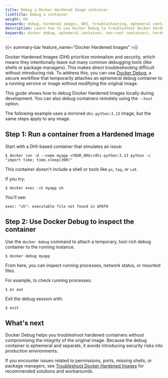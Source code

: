 ```yaml
---
title: Debug a Docker Hardened Image container
linkTitle: Debug a container
weight: 60
keywords: debug, hardened images, DHI, troubleshooting, ephemeral container, docker debug
description: Learn how to use Docker Debug to troubleshoot Docker Hardened Images (DHI) locally or in production.
keywords: docker debug, ephemeral container, non-root containers, hardened container image, debug secure container
---
```


{{< summary-bar feature_name="Docker Hardened Images" >}}

Docker Hardened Images (DHI) prioritize minimalism and security, which means
they intentionally leave out many common debugging tools (like shells or package
managers). This makes direct troubleshooting difficult without introducing risk.
To address this, you can use [Docker
Debug](../../../reference/cli/docker/debug.md), a secure workflow that
temporarily attaches an ephemeral debug container to a running service or image
without modifying the original image.

This guide shows how to debug Docker Hardened Images locally during
development. You can also debug containers remotely using the `--host` option.

The following example uses a mirrored `dhi-python:3.13` image, but the same steps apply to any image.

## Step 1: Run a container from a Hardened Image

Start with a DHI-based container that simulates an issue:

```console
$ docker run -d --name myapp <YOUR_ORG>/dhi-python:3.13 python -c "import time; time.sleep(300)"
```

This container doesn't include a shell or tools like `ps`, `top`, or `cat`.

If you try:

```console
$ docker exec -it myapp sh
```

You'll see:

```console
exec: "sh": executable file not found in $PATH
```

## Step 2: Use Docker Debug to inspect the container

Use the `docker debug` command to attach a temporary, tool-rich debug container to the running instance.

```console
$ docker debug myapp
```

From here, you can inspect running processes, network status, or mounted files.

For example, to check running processes:

```console
$ ps aux
```

Exit the debug session with:

```console
$ exit
```

## What's next

Docker Debug helps you troubleshoot hardened containers without compromising the
integrity of the original image. Because the debug container is ephemeral and
separate, it avoids introducing security risks into production environments.

If you encounter issues related to permissions, ports, missing shells, or
package managers, see [Troubleshoot Docker Hardened Images](../troubleshoot.md)
for recommended solutions and workarounds.
